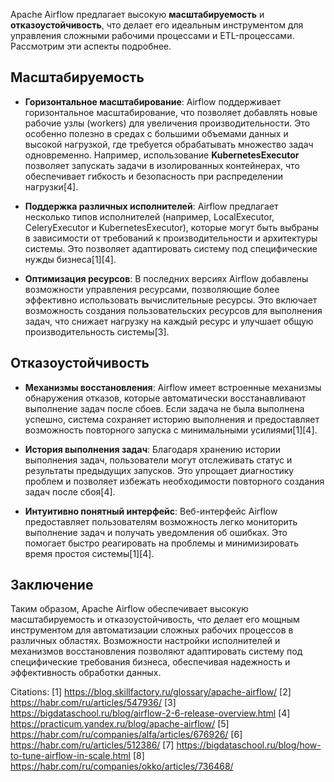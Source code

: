 Apache Airflow предлагает высокую **масштабируемость** и **отказоустойчивость**, что делает его идеальным инструментом для управления сложными рабочими процессами и ETL-процессами. Рассмотрим эти аспекты подробнее.

## Масштабируемость

- **Горизонтальное масштабирование**: Airflow поддерживает горизонтальное масштабирование, что позволяет добавлять новые рабочие узлы (workers) для увеличения производительности. Это особенно полезно в средах с большими объемами данных и высокой нагрузкой, где требуется обрабатывать множество задач одновременно. Например, использование **KubernetesExecutor** позволяет запускать задачи в изолированных контейнерах, что обеспечивает гибкость и безопасность при распределении нагрузки[4].

- **Поддержка различных исполнителей**: Airflow предлагает несколько типов исполнителей (например, LocalExecutor, CeleryExecutor и KubernetesExecutor), которые могут быть выбраны в зависимости от требований к производительности и архитектуры системы. Это позволяет адаптировать систему под специфические нужды бизнеса[1][4].

- **Оптимизация ресурсов**: В последних версиях Airflow добавлены возможности управления ресурсами, позволяющие более эффективно использовать вычислительные ресурсы. Это включает возможность создания пользовательских ресурсов для выполнения задач, что снижает нагрузку на каждый ресурс и улучшает общую производительность системы[3].

## Отказоустойчивость

- **Механизмы восстановления**: Airflow имеет встроенные механизмы обнаружения отказов, которые автоматически восстанавливают выполнение задач после сбоев. Если задача не была выполнена успешно, система сохраняет историю выполнения и предоставляет возможность повторного запуска с минимальными усилиями[1][4].

- **История выполнения задач**: Благодаря хранению истории выполнения задач, пользователи могут отслеживать статус и результаты предыдущих запусков. Это упрощает диагностику проблем и позволяет избежать необходимости повторного создания задач после сбоя[4].

- **Интуитивно понятный интерфейс**: Веб-интерфейс Airflow предоставляет пользователям возможность легко мониторить выполнение задач и получать уведомления об ошибках. Это помогает быстро реагировать на проблемы и минимизировать время простоя системы[1][4].

## Заключение

Таким образом, Apache Airflow обеспечивает высокую масштабируемость и отказоустойчивость, что делает его мощным инструментом для автоматизации сложных рабочих процессов в различных областях. Возможности настройки исполнителей и механизмов восстановления позволяют адаптировать систему под специфические требования бизнеса, обеспечивая надежность и эффективность обработки данных.

Citations:
[1] https://blog.skillfactory.ru/glossary/apache-airflow/
[2] https://habr.com/ru/articles/547936/
[3] https://bigdataschool.ru/blog/airflow-2-6-release-overview.html
[4] https://practicum.yandex.ru/blog/apache-airflow/
[5] https://habr.com/ru/companies/alfa/articles/676926/
[6] https://habr.com/ru/articles/512386/
[7] https://bigdataschool.ru/blog/how-to-tune-airflow-in-scale.html
[8] https://habr.com/ru/companies/okko/articles/736468/
